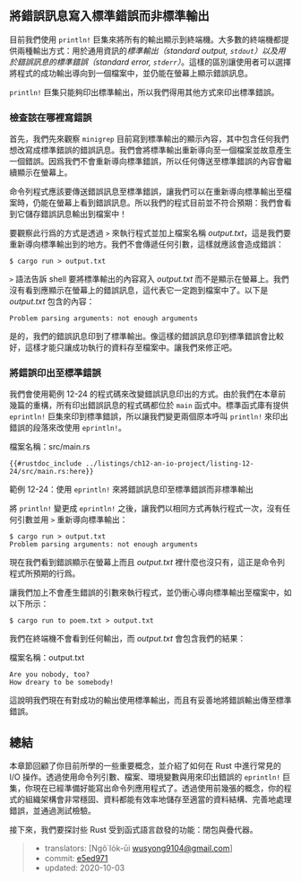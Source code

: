 ## 將錯誤訊息寫入標準錯誤而非標準輸出

目前我們使用 `println!` 巨集來將所有的輸出顯示到終端機。大多數的終端機都提供兩種輸出方式：用於通用資訊的*標準輸出（standard output, `stdout`）*以及用於錯誤訊息的*標準錯誤（standard error, `stderr`）*。這樣的區別讓使用者可以選擇將程式的成功輸出導向到一個檔案中，並仍能在螢幕上顯示錯誤訊息。

`println!` 巨集只能夠印出標準輸出，所以我們得用其他方式來印出標準錯誤。

### 檢查該在哪裡寫錯誤

首先，我們先來觀察 `minigrep` 目前寫到標準輸出的顯示內容，其中包含任何我們想改寫成標準錯誤的錯誤訊息。我們會將標準輸出重新導向至一個檔案並故意產生一個錯誤。因爲我們不會重新導向標準錯誤，所以任何傳送至標準錯誤的內容會繼續顯示在螢幕上。

命令列程式應該要傳送錯誤訊息至標準錯誤，讓我們可以在重新導向標準輸出至檔案時，仍能在螢幕上看到錯誤訊息。所以我們的程式目前並不符合預期：我們會看到它儲存錯誤訊息輸出到檔案中！

要觀察此行爲的方式是透過 `>` 來執行程式並加上檔案名稱 *output.txt*，這是我們要重新導向標準輸出到的地方。我們不會傳遞任何引數，這樣就應該會造成錯誤：

```console
$ cargo run > output.txt
```

`>` 語法告訴 shell 要將標準輸出的內容寫入 *output.txt* 而不是顯示在螢幕上。我們沒有看到應顯示在螢幕上的錯誤訊息，這代表它一定跑到檔案中了。以下是 *output.txt* 包含的內容：

```text
Problem parsing arguments: not enough arguments
```

是的，我們的錯誤訊息印到了標準輸出。像這樣的錯誤訊息印到標準錯誤會比較好，這樣才能只讓成功執行的資料存至檔案中。讓我們來修正吧。

### 將錯誤印出至標準錯誤

我們會使用範例 12-24 的程式碼來改變錯誤訊息印出的方式。由於我們在本章前幾篇的重構，所有印出錯誤訊息的程式碼都位於 `main` 函式中。標準函式庫有提供 `eprintln!` 巨集來印到標準錯誤，所以讓我們變更兩個原本呼叫 `println!` 來印出錯誤的段落來改使用 `eprintln!`。

<span class="filename">檔案名稱：src/main.rs</span>

```rust,ignore
{{#rustdoc_include ../listings/ch12-an-io-project/listing-12-24/src/main.rs:here}}
```

<span class="caption">範例 12-24：使用 `eprintln!` 來將錯誤訊息印至標準錯誤而非標準輸出</span>

將 `println!` 變更成 `eprintln!` 之後，讓我們以相同方式再執行程式一次，沒有任何引數並用 `>` 重新導向標準輸出：

```text
$ cargo run > output.txt
Problem parsing arguments: not enough arguments
```

現在我們看到錯誤顯示在螢幕上而且 *output.txt* 裡什麼也沒只有，這正是命令列程式所預期的行爲。

讓我們加上不會產生錯誤的引數來執行程式，並仍衝心導向標準輸出至檔案中，如以下所示：

```console
$ cargo run to poem.txt > output.txt
```

我們在終端機不會看到任何輸出，而 *output.txt* 會包含我們的結果：

<span class="filename">檔案名稱：output.txt</span>

```text
Are you nobody, too?
How dreary to be somebody!
```

這說明我們現在有對成功的輸出使用標準輸出，而且有妥善地將錯誤輸出傳至標準錯誤。

## 總結

本章節回顧了你目前所學的一些重要概念，並介紹了如何在 Rust 中進行常見的 I/O 操作。透過使用命令列引數、檔案、環境變數與用來印出錯誤的 `eprintln!` 巨集，你現在已經準備好能寫出命令列應用程式了。透過使用前幾張的概念，你的程式的組織架構會非常穩固、資料都能有效率地儲存至適當的資料結構、完善地處理錯誤，並通過測試檢驗。

接下來，我們要探討些 Rust 受到函式語言啟發的功能：閉包與疊代器。

> - translators: [Ngô͘ Io̍k-ūi <wusyong9104@gmail.com>]
> - commit: [e5ed971](https://github.com/rust-lang/book/blob/e5ed97128302d5fa45dbac0e64426bc7649a558c/src/ch12-06-writing-to-stderr-instead-of-stdout.md)
> - updated: 2020-10-03
